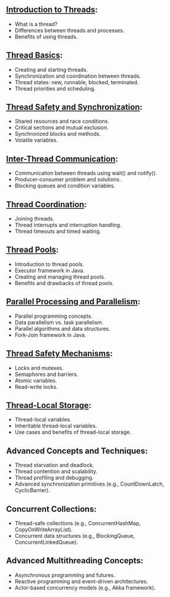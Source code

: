 ## [Introduction to Threads](src/main/java/com/clay/a_intro):

* What is a thread?
* Differences between threads and processes.
* Benefits of using threads.

## [Thread Basics](src/main/java/com/clay/b_thread_basics):

* Creating and starting threads.
* Synchronization and coordination between threads.
* Thread states: new, runnable, blocked, terminated.
* Thread priorities and scheduling.

## [Thread Safety and Synchronization](src/main/java/com/clay/c_thread_safety_synchronization):

* Shared resources and race conditions.
* Critical sections and mutual exclusion.
* Synchronized blocks and methods.
* Volatile variables.

## [Inter-Thread Communication](src/main/java/com/clay/d_inter_thread_communication):

* Communication between threads using wait() and notify().
* Producer-consumer problem and solutions.
* Blocking queues and condition variables.

## [Thread Coordination](src/main/java/com/clay/e_thread_coordination):

* Joining threads.
* Thread interrupts and interruption handling.
* Thread timeouts and timed waiting.

## [Thread Pools](src/main/java/com/clay/f_thread_pools):

* Introduction to thread pools.
* Executor framework in Java.
* Creating and managing thread pools.
* Benefits and drawbacks of thread pools.

## [Parallel Processing and Parallelism](src/main/java/com/clay/g_parallel_processing_parallelism):

* Parallel programming concepts.
* Data parallelism vs. task parallelism.
* Parallel algorithms and data structures.
* Fork-Join framework in Java.

## [Thread Safety Mechanisms](src/main/java/com/clay/h_thread_safety_mechanisms):

* Locks and mutexes.
* Semaphores and barriers.
* Atomic variables.
* Read-write locks.

## [Thread-Local Storage](src/main/java/com/clay/i_thread_local_storage):

* Thread-local variables.
* Inheritable thread-local variables.
* Use cases and benefits of thread-local storage.

## Advanced Concepts and Techniques:

* Thread starvation and deadlock.
* Thread contention and scalability.
* Thread profiling and debugging.
* Advanced synchronization primitives (e.g., CountDownLatch, CyclicBarrier).

## Concurrent Collections:

* Thread-safe collections (e.g., ConcurrentHashMap, CopyOnWriteArrayList).
* Concurrent data structures (e.g., BlockingQueue, ConcurrentLinkedQueue).

## Advanced Multithreading Concepts:

* Asynchronous programming and futures.
* Reactive programming and event-driven architectures.
* Actor-based concurrency models (e.g., Akka framework).
